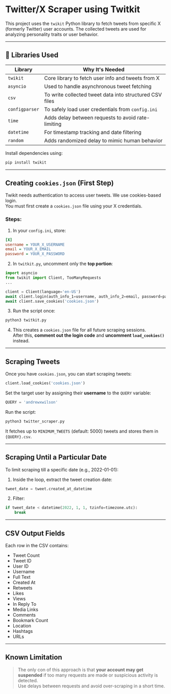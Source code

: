 # Twitter/X Scraper using Twitkit

This project uses the `twikit` Python library to fetch tweets from specific X (formerly Twitter) user accounts. The collected tweets are used for analyzing personality traits or user behavior.

---

## 🔧 Libraries Used

| Library         | Why It's Needed |
|----------------|------------------|
| `twikit`       | Core library to fetch user info and tweets from X |
| `asyncio`      | Used to handle asynchronous tweet fetching |
| `csv`          | To write collected tweet data into structured CSV files |
| `configparser` | To safely load user credentials from `config.ini` |
| `time`         | Adds delay between requests to avoid rate-limiting |
| `datetime`     | For timestamp tracking and date filtering |
| `random`       | Adds randomized delay to mimic human behavior |

Install dependencies using:

```bash
pip install twikit
```

---

## Creating `cookies.json` (First Step)

Twikit needs authentication to access user tweets. We use cookies-based login.  
You must first create a `cookies.json` file using your X credentials.

### Steps:

1. In your `config.ini`, store:

```ini
[X]
username = YOUR_X_USERNAME
email = YOUR_X_EMAIL
password = YOUR_X_PASSWORD
```

2. In `twitkit.py`, uncomment only the **top portion**:

```python
import asyncio
from twikit import Client, TooManyRequests
...

client = Client(language='en-US')
await client.login(auth_info_1=username, auth_info_2=email, password=password)
await client.save_cookies('cookies.json')
```

3. Run the script once:
```bash
python3 twitkit.py
```

4. This creates a `cookies.json` file for all future scraping sessions.  
After this, **comment out the login code** and **uncomment `load_cookies()`** instead.

---

## Scraping Tweets

Once you have `cookies.json`, you can start scraping tweets:

```python
client.load_cookies('cookies.json')
```

Set the target user by assigning their **username** to the `QUERY` variable:
```python
QUERY = 'andrewxwilson'
```

Run the script:
```bash
python3 twitter_scraper.py
```

It fetches up to `MINIMUM_TWEETS` (default: 5000) tweets and stores them in `{QUERY}.csv`.

---

## Scraping Until a Particular Date

To limit scraping till a specific date (e.g., 2022-01-01):

1. Inside the loop, extract the tweet creation date:
```python
tweet_date = tweet.created_at_datetime
```

2. Filter:
```python
if tweet_date < datetime(2022, 1, 1, tzinfo=timezone.utc):
    break
```

---

## CSV Output Fields

Each row in the CSV contains:

- Tweet Count
- Tweet ID
- User ID
- Username
- Full Text
- Created At
- Retweets
- Likes
- Views
- In Reply To
- Media Links
- Comments
- Bookmark Count
- Location
- Hashtags
- URLs

---

## Known Limitation

> The only con of this approach is that **your account may get suspended** if too many requests are made or suspicious activity is detected.  
Use delays between requests and avoid over-scraping in a short time.


